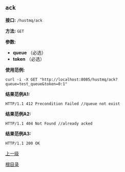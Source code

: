 `ack`
----------

**接口:** `/hustmq/ack`

**方法:** `GET`

**参数:** 

*  **queue** （必选）  
*  **token** （必选）

**使用范例:**

    curl -i -X GET "http://localhost:8085/hustmq/ack?queue=test_queue&token=0:1"

**结果范例A1:**

	HTTP/1.1 412 Precondition Failed //queue not exist

**结果范例A2:**

	HTTP/1.1 404 Not Found //already acked

**结果范例A3:**

	HTTP/1.1 200 OK

[上一级](../hustmq.md)

[根目录](../../index.md)